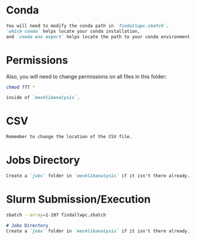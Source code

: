# Conda

```markdown
You will need to modify the conda path in `findallwpc.sbatch`.
`which conda` helps locate your conda installation,
and `conda env export` helps locate the path to your conda environment.
``` 
# Permissions
Also, you will need to change permissions on all files in this folder:
```bash
chmod 777 * 
```
```markdown
inside of `meshlibanalysis`.
```
# CSV
```markdown
Remember to change the location of the CSV file. 
```
# Jobs Directory

```markdown
Create a `jobs` folder in `meshlibanalysis` if it isn't there already.
```


# Slurm Submission/Execution
```bash
sbatch --array=1-107 findallwpc.sbatch
```
```markdown
# Jobs Directory
Create a `jobs` folder in `meshlibanalysis` if it isn't there already.
```

